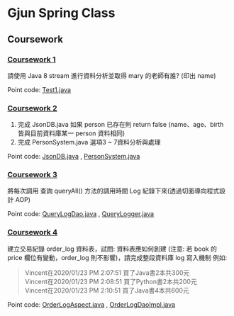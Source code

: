 # Gjun Spring Class

## Coursework

### [Coursework 1](https://github.com/Catossun/GJ-Spring/tree/coursework1)

請使用 Java 8 stream 進行資料分析並取得 mary 的老師有誰? (印出 name)

Point code:
[Test1.java](https://github.com/Catossun/GJ-Spring/blob/coursework1/src/test/java/com/study/springcore/coursework1/Test1.java)

### [Coursework 2](https://github.com/Catossun/GJ-Spring/tree/coursework2)

1. 完成 JsonDB.java 如果 person 已存在則 return false (name、age、birth 皆與目前資料庫某一 person 資料相同)
2. 完成 PersonSystem.java 選項3 ~ 7資料分析與處理

Point code:
[JsonDB.java](https://github.com/Catossun/GJ-Spring/blob/coursework2/src/main/java/com/study/springcore/coursework2/JsonDB.java)
,
[PersonSystem.java](https://github.com/Catossun/GJ-Spring/blob/coursework2/src/main/java/com/study/springcore/coursework2/PersonSystem.java)

### [Coursework 3](https://github.com/Catossun/GJ-Spring/tree/coursework3)

將每次調用 查詢 queryAll() 方法的調用時間 Log 紀錄下來(透過切面導向程式設計 AOP)

Point code:
[QueryLogDao.java](https://github.com/Catossun/GJ-Spring/blob/coursework3/src/main/java/com/study/springcore/coursework3/template/QueryLogDao.java)
,
[QueryLogger.java](https://github.com/Catossun/GJ-Spring/blob/coursework3/src/main/java/com/study/springcore/coursework3/aop/QueryLogger.java)

### [Coursework 4](https://github.com/Catossun/GJ-Spring/tree/coursework4)

建立交易紀錄 order_log 資料表，試問: 資料表應如何創建 (注意: 若 book 的 price 欄位有變動，order_log 則不影響)，請完成整段資料庫 log 寫入機制 例如:

> Vincent在2020/01/23 PM 2:07:51 買了Java書2本共300元  
> Vincent在2020/01/23 PM 2:08:51 買了Python書2本共200元  
> Vincent在2020/01/23 PM 2:10:51 買了Java書4本共600元

Point code:
[OrderLogAspect.java](https://github.com/Catossun/GJ-Spring/blob/coursework4/src/main/java/com/study/springcore/coursework4/aop/OrderLogAspect.java)
,
[OrderLogDaoImpl.java](https://github.com/Catossun/GJ-Spring/blob/coursework4/src/main/java/com/study/springcore/coursework4/dao/OrderLogDaoImpl.java)
